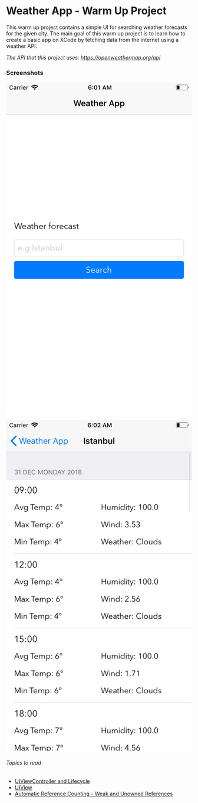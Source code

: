 # Weather App - Warm Up Project

This warm up project contains a simple UI for searching weather forecasts for the given city. The main goal of this warm up project is to learn how to create a basic app on XCode by fetching data from the internet using a weather API.

*The API that this project uses: <https://openweathermap.org/api>*

### Screenshots

![Search](./Assets/Search.png)

![Resutls](./Assets/Resutls.png)



###### Topics to read

* [UIViewController and Lifecycle](https://developer.apple.com/documentation/uikit/uiviewcontroller)
* [UIView](https://developer.apple.com/documentation/uikit/uiview)
* [Automatic Reference Counting - Weak and Unowned References](https://docs.swift.org/swift-book/LanguageGuide/AutomaticReferenceCounting.html)


